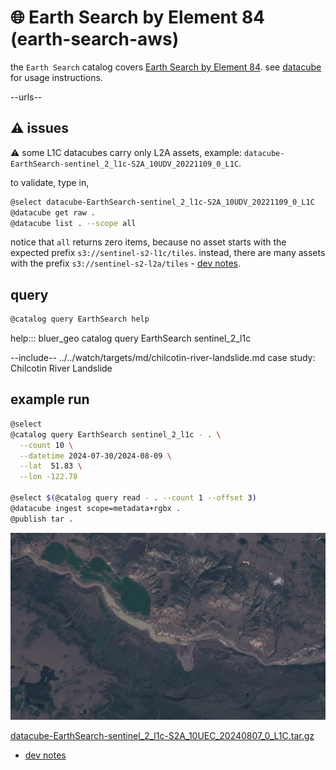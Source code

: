 # 🌐 Earth Search by Element 84 (earth-search-aws)

the `Earth Search` catalog covers [Earth Search by Element 84](https://stacindex.org/catalogs/earth-search#/). see [datacube](../) for usage instructions.

--urls--

## ⚠️ issues

⚠️ some L1C datacubes carry only L2A assets, example: `datacube-EarthSearch-sentinel_2_l1c-S2A_10UDV_20221109_0_L1C`.

to validate, type in,

```bash
@select datacube-EarthSearch-sentinel_2_l1c-S2A_10UDV_20221109_0_L1C
@datacube get raw .
@datacube list . --scope all
```

notice that `all` returns zero items, because no asset starts with the expected prefix `s3://sentinel-s2-l1c/tiles`. instead, there are many assets with the prefix `s3://sentinel-s2-l2a/tiles` - [dev notes](https://arash-kamangir.medium.com/%EF%B8%8F-conversations-with-ai-252-2118326b1de2).

## query

```bash
@catalog query EarthSearch help
```
help::: bluer_geo catalog query EarthSearch sentinel_2_l1c

--include-- ../../watch/targets/md/chilcotin-river-landslide.md case study: Chilcotin River Landslide

## example run

```bash
@select
@catalog query EarthSearch sentinel_2_l1c - . \
  --count 10 \
  --datetime 2024-07-30/2024-08-09 \
  --lat  51.83 \
  --lon -122.78

@select $(@catalog query read - . --count 1 --offset 3)
@datacube ingest scope=metadata+rgbx .
@publish tar .
```

![image](https://github.com/kamangir/assets/blob/main/blue-geo/datacube-EarthSearch-sentinel_2_l1c-S2A_10UEC_20240807_0_L1C.png?raw=true)

[datacube-EarthSearch-sentinel_2_l1c-S2A_10UEC_20240807_0_L1C.tar.gz](https://kamangir-public.s3.ca-central-1.amazonaws.com/datacube-EarthSearch-sentinel_2_l1c-S2A_10UEC_20240807_0_L1C.tar.gz)

- [dev notes](https://arash-kamangir.medium.com/%EF%B8%8F-conversations-with-ai-204-f86ea5434630)